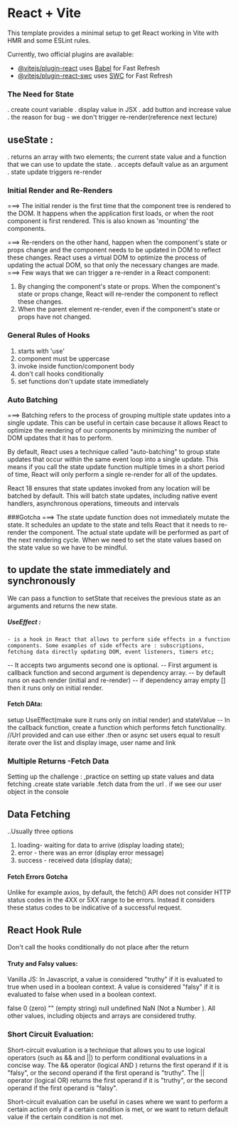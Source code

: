 # React + Vite

This template provides a minimal setup to get React working in Vite with HMR and some ESLint rules.

Currently, two official plugins are available:

- [@vitejs/plugin-react](https://github.com/vitejs/vite-plugin-react/blob/main/packages/plugin-react/README.md) uses [Babel](https://babeljs.io/) for Fast Refresh
- [@vitejs/plugin-react-swc](https://github.com/vitejs/vite-plugin-react-swc) uses [SWC](https://swc.rs/) for Fast Refresh

### The Need for State

. create count variable
. display value in JSX
. add button and increase value
. the reason for bug - we don't trigger re-render(reference next lecture)

## useState :

. returns an array with two elements; the current state value and a function that we can use to update the state.
. accepts default value as an argument
. state update triggers re-render

### Initial Render and Re-Renders

===> The initial render is the first time that the component tree is rendered to the DOM. It happens when the application first loads, or when the root component is first rendered. This is also known as 'mounting' the components.

===> Re-renders on the other hand, happen when the component's state or props change and the component needs to be updated in DOM to reflect these changes. React uses a virtual DOM to optimize the process of updating the actual DOM, so that only the necessary changes are made.
===> Few ways that we can trigger a re-render in a React component:

1. By changing the component's state or props. When the component's state or props change, React will re-render the component to reflect these changes.
2. When the parent element re-render, even if the component's state or props have not changed.

### General Rules of Hooks

1. starts with 'use'
2. component must be uppercase
3. invoke inside function/component body
4. don't call hooks conditionally
5. set functions don't update state immediately

<!-- Rendering the list -->

### Auto Batching

===> Batching refers to the process of grouping multiple state updates into a single update. This can be useful in certain case because it allows React to optimize the rendering of our components by minimizing the number of DOM updates that it has to perform.

By default, React uses a technique called "auto-batching" to group state updates that occur within the same event loop into a single update. This means if you call the state update function multiple times in a short period of time, React will only perform a single re-render for all of the updates.

React 18 ensures that state updates invoked from any location will be batched by default. This will batch state updates, including native event handlers, asynchronous operations, timeouts and intervals

###Gotcha
===> The state update function does not immediately mutate the state. It schedules an update to the state and tells React that it needs to re-render the component. The actual state update will be performed as part of the next rendering cycle. When we need to set the state values based on the state value so we have to be mindful.

## to update the state immediately and synchronously

We can pass a function to setState that receives the previous state as an arguments and returns the new state.

##### UseEffect :

    - is a hook in React that allows to perform side effects in a function components. Some examples of side effects are : subscriptions, fetching data directly updating DOM, event listeners, timers etc;

-- It accepts two arguments second one is optional.
-- First argument is callback function and second argument is dependency array.
-- by default runs on each render (initial and re-render)
-- if dependency array empty [] then it runs only on initial render.

#### Fetch DAta:

setup UseEffect(make sure it runs only on initial render) and stateValue
-- In the callback function, create a function which performs fetch functionality.
//Url provided and can use either .then or async
set users equal to result
iterate over the list and display image, user name and link

### Multiple Returns -Fetch Data

Setting up the challenge : ,practice on setting up state values and data fetching
.create state variable
.fetch data from the url
. if we see our user object in the console

## Data Fetching

..Usually three options

1. loading- waiting for data to arrive (display loading state);
2. error - there was an error (display error message)
3. success - received data (display data);

#### Fetch Errors Gotcha

Unlike for example axios, by default, the fetch() API does not consider HTTP status codes in the 4XX or 5XX range to be errors. Instead it considers these status codes to be indicative of a successful request.

## React Hook Rule

Don't call the hooks conditionally
do not place after the return

#### Truty and Falsy values:

Vanilla JS:
In Javascript, a value is considered "truthy" if it is evaluated to true when used in a boolean context. A value is considered "falsy" if it is evaluated to false when used in a boolean context.

false 0 (zero) "" (empty string) null undefined NaN (Not a Number ). All other values, including objects and arrays are considered truthy.

### Short Circuit Evaluation:

Short-circuit evaluation is a technique that allows you to use logical operators (such as && and ||) to perform conditional evaluations in a concise way.
The && operator (logical AND ) returns the first operand if it is "falsy", or the second operand if the first operand is "truthy".
The || operator (logical OR) returns the first operand if it is "truthy", or the second operand if the first operand is "falsy".

Short-circuit evaluation can be useful in cases where we want to perform a certain action only if a certain condition is met, or we want to return default value if the certain condition is not met.
